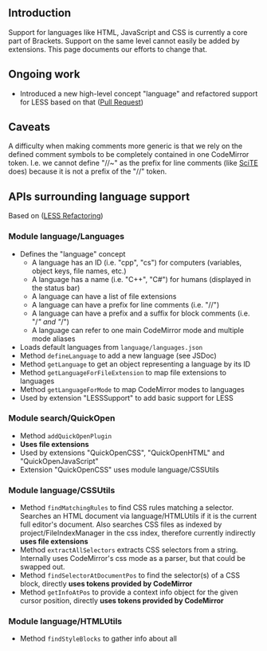 ## Introduction
Support for languages like HTML, JavaScript and CSS is currently a core part of Brackets. Support on the same level cannot easily be added by extensions. This page documents our efforts to change that.

## Ongoing work
- Introduced a new high-level concept "language" and refactored support for LESS based on that ([Pull Request](https://github.com/adobe/brackets/pull/2844))

## Caveats
A difficulty when making comments more generic is that we rely on the defined comment symbols to be completely contained in one CodeMirror token. I.e. we cannot define "//~" as the prefix for line comments (like [SciTE](http://www.scintilla.org/SciTE.html) does) because it is not a prefix of the "//" token.

## APIs surrounding language support
Based on ([LESS Refactoring](https://github.com/adobe/brackets/pull/2844))

### Module language/Languages

* Defines the "language" concept
  * A language has an ID (i.e. "cpp", "cs") for computers (variables, object keys, file names, etc.)
  * A language has a name (i.e. "C++", "C#") for humans (displayed in the status bar)
  * A language can have a list of file extensions
  * A language can have a prefix for line comments (i.e. "//")
  * A language can have a prefix and a suffix for block comments (i.e. "/*" and "*/")
  * A language can refer to one main CodeMirror mode and multiple mode aliases
* Loads default languages from `language/languages.json`
* Method `defineLanguage` to add a new language (see JSDoc)
* Method `getLanguage` to get an object representing a language by its ID
* Method `getLanguageForFileExtension` to map file extensions to languages
* Method `getLanguageForMode` to map CodeMirror modes to languages
* Used by extension "LESSSupport" to add basic support for LESS

### Module search/QuickOpen

* Method `addQuickOpenPlugin`
* **Uses file extensions**
* Used by extensions "QuickOpenCSS", "QuickOpenHTML" and "QuickOpenJavaScript"
* Extension "QuickOpenCSS" uses module language/CSSUtils

### Module language/CSSUtils

* Method `findMatchingRules` to find CSS rules matching a selector. Searches an HTML document via language/HTMLUtils if it is the current full editor's document. Also searches CSS files as indexed by project/FileIndexManager in the css index, therefore currently indirectly **uses file extensions**
* Method `extractAllSelectors` extracts CSS selectors from a string. Internally uses CodeMirror's css mode as a parser, but that could be swapped out.
* Method `findSelectorAtDocumentPos` to find the selector(s) of a CSS block, directly **uses tokens provided by CodeMirror**
* Method `getInfoAtPos` to provide a context info object for the given cursor position, directly **uses tokens provided by CodeMirror**

### Module language/HTMLUtils

* Method `findStyleBlocks` to gather info about all <style> blocks in an HTML document, directly **uses tokens provided by CodeMirror** 

### Module project/FileIndexManager

* Maintains an index called "css" using only files ending with ".css", i.e. **uses file extensions**

## Notes

### Features we think should be able to be built as plug-ins
_From the [Extensibility Proposal](https://zerowing.corp.adobe.com/display/brackets/Extensibility+Proposal)_
- Access to code model
- Quick open / go to symbol
- Index files/code (background process)
- Better code hinting for "supported" languages (e.g. for a particular framework)
- JSLint tools
- Inline editor providers (e.g. CSS gradient editor)
- Language-specific search and replace (e.g. HTML tag search and replace)
- Code cleanup / refactoring tools

### LiveDevelopment considerations
* What hooks would need to be added where to allow extension-based language support?  
  _LiveDevelopment.registerDocumentClass(...)_
* What behavior would need to be configurable by extensions?  
  _turning off auto-reload for LESS files, configuring CodeMirror_
* What deployment scenarios do we want to support?  
  _Dynamic client-side, dynamic server-side, static server-side?_
* Do we need to integrate with 3rd-party build tools?  
  _I.e. run ant/cake/... when changing a LESS file to initiate compliation to CSS_
* Do we need a specification to delegate compilation to an existing server?  
  _The server might use a compiler written in a language other than JS, or might use a JS compiler with specific options that can't be easily extracted_
* What can we support without impacting performance too much?  
  _Running a build tool for every character entered will not work_
* How should the user configure Brackets to support server-side compilation?  
  _What file needs to be compiled how when changed - setting for the entire project or a subdirectory? Exceptions for single files?_
* How do we deal with distributed files?  
  _LESS supports including other LESS files, so changes to these should trigger compilation of the master file_